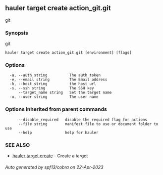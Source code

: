 ## hauler target create action_git.git

git

### Synopsis

git

```
hauler target create action_git.git [environment] [flags]
```

### Options

```
  -a, --auth string          The auth token
  -e, --email string         The Email address
  -h, --host string          the host url
  -s, --ssh string           The SSH key
      --target_name string   Set the target name
  -u, --user string          The user name
```

### Options inherited from parent commands

```
      --disable_required   disable the required flag for actions
      --file string        manifest file to use or document folder to use
      --help               help for hauler
```

### SEE ALSO

* [hauler target create](hauler_target_create.md)	 - Create a target

###### Auto generated by spf13/cobra on 22-Apr-2023
